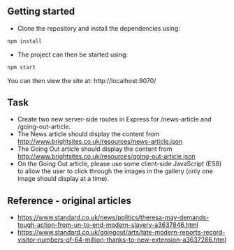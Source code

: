 ## Getting started

  - Clone the repository and install the dependencies using:

```bash
npm install
```

  - The project can then be started using:

```bash
npm start
```

You can then view the site at: http://localhost:9070/

## Task

  - Create two new server-side routes in Express for /news-article and /going-out-article.
  - The News article should display the content from http://www.brightsites.co.uk/resources/news-article.json
  - The Going Out article should display the content from http://www.brightsites.co.uk/resources/going-out-article.json
  - On the Going Out article, please use some client-side JavaScript (ES6) to allow the user to click through the images in the gallery (only one image should display at a time).

## Reference - original articles

 - https://www.standard.co.uk/news/politics/theresa-may-demands-tough-action-from-un-to-end-modern-slavery-a3637846.html
 - https://www.standard.co.uk/goingout/arts/tate-modern-reports-record-visitor-numbers-of-64-million-thanks-to-new-extension-a3637286.html